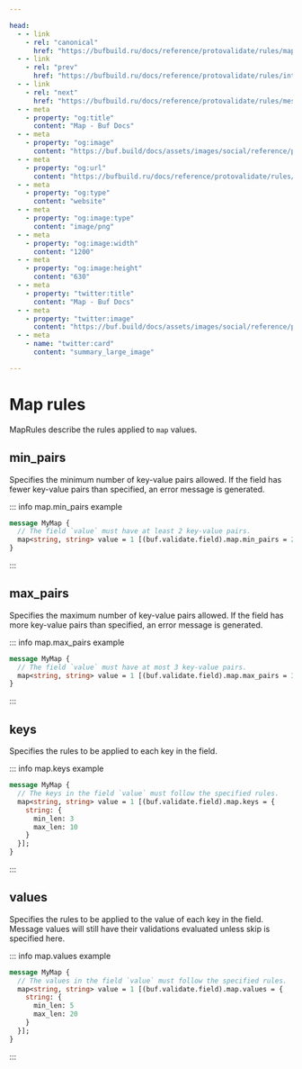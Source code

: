 ```yaml
---

head:
  - - link
    - rel: "canonical"
      href: "https://bufbuild.ru/docs/reference/protovalidate/rules/map_rules/"
  - - link
    - rel: "prev"
      href: "https://bufbuild.ru/docs/reference/protovalidate/rules/int64_rules/"
  - - link
    - rel: "next"
      href: "https://bufbuild.ru/docs/reference/protovalidate/rules/message_rules/"
  - - meta
    - property: "og:title"
      content: "Map - Buf Docs"
  - - meta
    - property: "og:image"
      content: "https://buf.build/docs/assets/images/social/reference/protovalidate/rules/map_rules.png"
  - - meta
    - property: "og:url"
      content: "https://bufbuild.ru/docs/reference/protovalidate/rules/map_rules/"
  - - meta
    - property: "og:type"
      content: "website"
  - - meta
    - property: "og:image:type"
      content: "image/png"
  - - meta
    - property: "og:image:width"
      content: "1200"
  - - meta
    - property: "og:image:height"
      content: "630"
  - - meta
    - property: "twitter:title"
      content: "Map - Buf Docs"
  - - meta
    - property: "twitter:image"
      content: "https://buf.build/docs/assets/images/social/reference/protovalidate/rules/map_rules.png"
  - - meta
    - name: "twitter:card"
      content: "summary_large_image"

---
```


# Map rules

MapRules describe the rules applied to `map` values.

## min_pairs

Specifies the minimum number of key-value pairs allowed. If the field has fewer key-value pairs than specified, an error message is generated.

::: info map.min_pairs example

```proto
message MyMap {
  // The field `value` must have at least 2 key-value pairs.
  map<string, string> value = 1 [(buf.validate.field).map.min_pairs = 2];
}
```

:::

## max_pairs

Specifies the maximum number of key-value pairs allowed. If the field has more key-value pairs than specified, an error message is generated.

::: info map.max_pairs example

```proto
message MyMap {
  // The field `value` must have at most 3 key-value pairs.
  map<string, string> value = 1 [(buf.validate.field).map.max_pairs = 3];
}
```

:::

## keys

Specifies the rules to be applied to each key in the field.

::: info map.keys example

```proto
message MyMap {
  // The keys in the field `value` must follow the specified rules.
  map<string, string> value = 1 [(buf.validate.field).map.keys = {
    string: {
      min_len: 3
      max_len: 10
    }
  }];
}
```

:::

## values

Specifies the rules to be applied to the value of each key in the field. Message values will still have their validations evaluated unless skip is specified here.

::: info map.values example

```proto
message MyMap {
  // The values in the field `value` must follow the specified rules.
  map<string, string> value = 1 [(buf.validate.field).map.values = {
    string: {
      min_len: 5
      max_len: 20
    }
  }];
}
```

:::
